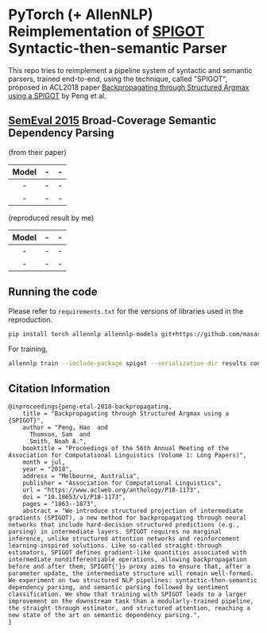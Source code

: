 
# PyTorch (+ AllenNLP) Reimplementation of [SPIGOT](https://arxiv.org/abs/1805.04658v1) Syntactic-then-semantic Parser

This repo tries to reimplement a pipeline system of syntactic and semantic parsers, trained end-to-end, using the technique, called "SPIGOT", proposed in ACL2018 paper [Backpropagating through Structured Argmax using a SPIGOT](https://arxiv.org/abs/1805.04658v1) by Peng et al.

## [SemEval 2015](http://alt.qcri.org/semeval2015/task18/) Broad-Coverage Semantic Dependency Parsing

(from their paper)

|Model| - | - |
|:---:|:---:|:---:|
|-| - | - |
|-| - | - |

(reproduced result by me)

|Model| - | - |
|:---:|:---:|:---:|
|-| - | - |
|-| - | - |

## Running the code

Please refer to `requirements.txt` for the versions of libraries used in the reproduction.

```sh
pip install torch allennlp allennlp-models git+https://github.com/masashi-y/allennlp_spigot
```

For training,

```sh
allennlp train --include-package spigot --serialization-dir results configs/syntactic_then_semantic_dependencies.jsonnet
```




## Citation Information

```
@inproceedings{peng-etal-2018-backpropagating,
    title = "Backpropagating through Structured Argmax using a {SPIGOT}",
    author = "Peng, Hao  and
      Thomson, Sam  and
      Smith, Noah A.",
    booktitle = "Proceedings of the 56th Annual Meeting of the Association for Computational Linguistics (Volume 1: Long Papers)",
    month = jul,
    year = "2018",
    address = "Melbourne, Australia",
    publisher = "Association for Computational Linguistics",
    url = "https://www.aclweb.org/anthology/P18-1173",
    doi = "10.18653/v1/P18-1173",
    pages = "1863--1873",
    abstract = "We introduce structured projection of intermediate gradients (SPIGOT), a new method for backpropagating through neural networks that include hard-decision structured predictions (e.g., parsing) in intermediate layers. SPIGOT requires no marginal inference, unlike structured attention networks and reinforcement learning-inspired solutions. Like so-called straight-through estimators, SPIGOT defines gradient-like quantities associated with intermediate nondifferentiable operations, allowing backpropagation before and after them; SPIGOT{'}s proxy aims to ensure that, after a parameter update, the intermediate structure will remain well-formed. We experiment on two structured NLP pipelines: syntactic-then-semantic dependency parsing, and semantic parsing followed by sentiment classification. We show that training with SPIGOT leads to a larger improvement on the downstream task than a modularly-trained pipeline, the straight-through estimator, and structured attention, reaching a new state of the art on semantic dependency parsing.",
}
```
